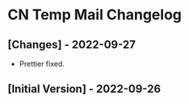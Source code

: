 # CN Temp Mail Changelog

## [Changes] - 2022-09-27
-  Prettier fixed.

## [Initial Version] - 2022-09-26
